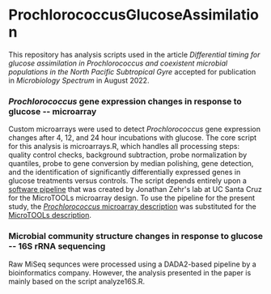 # ProchlorococcusGlucoseAssimilation

This repository has analysis scripts used in the article *Differential timing for glucose assimilation in Prochlorococcus and coexistent microbial populations in the North Pacific Subtropical Gyre* accepted for publication in *Microbiology Spectrum* in August 2022.


### *Prochlorococcus* gene expression changes in response to glucose -- microarray
Custom microarrays were used to detect *Prochlorococcus* gene expression changes after 4, 12, and 24 hour incubations with glucose.
The core script for this analysis is microarrays.R, which handles all processing steps: quality control checks, background subtraction,
probe normalization by quantiles, probe to gene conversion by median polishing, gene detection, and the identification of significantly
differentially expressed genes in glucose treatments versus controls.  The script depends entirely upon a [software pipeline](https://www.jzehrlab.com/microtools)
that was created by Jonathan Zehr's lab at UC Santa Cruz for the MicroTOOLs microarray design.  To use the pipeline for the present study, 
the [*Prochlorococcus* microarray description](https://www.ncbi.nlm.nih.gov/geo/query/acc.cgi?acc=GPL28884)
was substituted for the [MicroTOOLs description](https://www.ncbi.nlm.nih.gov/geo/query/acc.cgi?acc=GPL24371).


### Microbial community structure changes in response to glucose -- 16S rRNA sequencing
Raw MiSeq sequnces were processed using a DADA2-based pipeline by a bioinformatics company. However, the analysis
presented in the paper is mainly based on the script analyze16S.R.
